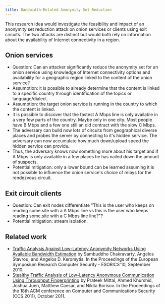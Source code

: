 ```yaml
---
title: Bandwidth-Related Anonymity Set Reduction
---
```


This research idea would investigate the feasibility and impact of an anonymity
set reduction attack on onion services or clients using exit circuits. The two
attacks are distinct but would both rely on information about the availability
of Internet connectivity in a region.

## Onion services

* Question: Can an attacker significantly reduce the anonymity set for an onion
  service using knowledge of Internet connectivity options and availability for
  a geographic region linked to the content of the onion service?
* Assumption: it is possible to already determine that the content is linked to
  a specific country through identification of the topics or language/dialect.
* Assumption: the target onion service is running in the country to which the
  content is linked.
* It is possible to discover that the fastest A Mbps line is only available in
  a very few parts of the country. Maybe only in one city. Most people have B
  Mbps and a few one still an old contract with the slow C Mbps.
* The adversary can build now lots of circuits from geographical diverse places
  and probes the server by connecting to it's hidden service. The adversary can
  now accumulate how much down/upload speed the hidden service can provide.
* Thus, the adversary knows now something more about his target and if A Mbps
  is only available in a few places he has nailed down the amount of suspects.
* Potential mitigation: only a lower bound can be learned assuming it is not
  possible to influence the onion service's choice of relays for the rendezvous
  circuit.

## Exit circuit clients

* Question: Can exit nodes differentiate "This is the user who keeps on reading
  some.site with a A Mbps line vs this is the user who keeps reading some.site
  with a C Mbps line line?"?
* Potential mitigation: stream isolation.

## Related work

* [Traffic Analysis Against Low-Latency Anonymity Networks Using Available
  Bandwidth Estimation](https://www.freehaven.net/anonbib/#esorics10-bandwidth)
 by Sambuddho Chakravarty, Angelos Stavrou, and Angelos D. Keromytis. In the
 Proceedings of the European Symposium Research Computer Security - ESORICS'10,
 September 2010.
* [Stealthy Traffic Analysis of Low-Latency Anonymous Communication Using
  Throughput
 Fingerprinting](https://www.freehaven.net/anonbib/#ccs2011-stealthy) by Prateek
 Mittal, Ahmed Khurshid, Joshua Juen, Matthew Caesar, and Nikita Borisov. In the
 Proceedings of the 18th ACM conference on Computer and Communications Security
 (CCS 2011), October 2011.
